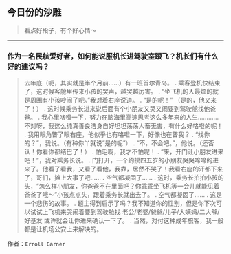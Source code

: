 ## 今日份的沙雕

> 看点好段子，有个好心情～


 
---

### 作为一名民航爱好者，如何能说服机长进驾驶室跟飞？机长们有什么好的建议吗？

> 去年底（呃，其实就是半个月前……）有一班首尔青岛。 . 乘客登机快结束了，这时候客舱里传来小孩的哭声，越哭越厉害。 . “坐飞机的人最烦的就是周围有小孩吵闹了吧。”我对着右座说道。 . “是的呢！” （是的，他又来了！） . 这时候乘务长进来说后面有个小朋友又哭又闹要到驾驶舱找他爸爸。 . 我心里咯噔一下，努力在脑海里高速思考这么多年来的人生…………不对呀，我这么纯真善良洁身自好坦坦荡荡人畜无害，有什么好咯噔的呢！ . 我用眼角瞥了眼右座，他似乎也有咯噔一下，好像也在瞥我？ . “找你的？”，我说。（有种你丫就说“是的呢”） . “不，不会吧。”，他说。（还否认！你看你都结巴了！） . 怕毛啊，我才不怕呢！ . “来，开门让小朋友进来吧！”，我对乘务长说。 . 门打开，一个约摸四五岁的小朋友哭哭啼啼的进来了。他看了看我，又看了看他，我靠，居然不哭了！我看右座的汗都下来了，哥们，摊上大事了吧…… . 空气都凝固了…… . 这时，乘务长拍拍小孩的头，“怎么样小朋友，你爸爸不在里面吧？你乖乖坐飞机等一会儿就能见着爸爸了哦～”小孩点点头，跟着乘务长就出去了。 . 空气都凝固了…… . 这是一个悲伤的故事。 . 题主得到启示了吗？我不知道你的性别，但是你下次可以试试上飞机来哭闹着要到驾驶舱找 老公/老婆/爸爸/儿子/大姨妈/二大爷/好基友 或许就会让你进来确认一下了。 . 当然，对付这种成年旅客，我一般都是让机场公安上来解决的。


作者：`Erroll Garner`
